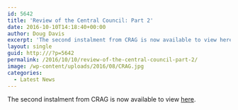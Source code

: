 ```yaml
---
id: 5642
title: 'Review of the Central Council: Part 2'
date: 2016-10-10T14:18:40+00:00
author: Doug Davis
excerpt: 'The second instalment from CRAG is now available to view here <a href="http://cccbr.org.uk/2016/10/10/review-of-the-central-council-part-2/">[...]</a>'
layout: single
guid: http:///?p=5642
permalink: /2016/10/10/review-of-the-central-council-part-2/
image: /wp-content/uploads/2016/08/CRAG.jpg
categories:
  - Latest News
---
```

The second instalment from CRAG is now available to view [here](http:///review/part2/).
